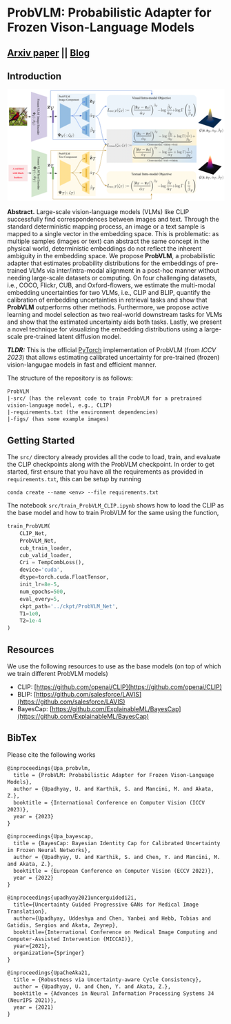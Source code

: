 # ProbVLM: Probabilistic Adapter for Frozen Vison-Language Models
## [Arxiv paper](https://arxiv.org/pdf/2307.00398.pdf) || [Blog](https://www.eml-unitue.de/publication/ProbVLM)

## Introduction
![probvlm teaser](./figs/probvlm.png)

**Abstract.** Large-scale vision-language models (VLMs) like CLIP successfully find correspondences between images and text. Through the standard deterministic mapping process, an image or a text sample is mapped to a single vector in the embedding space. This is problematic: as multiple samples (images or text) can abstract the same concept in the physical world, deterministic embeddings do not reflect the inherent ambiguity in the embedding space. We propose **ProbVLM**, a probabilistic adapter that estimates probability distributions for the embeddings of pre-trained VLMs via inter/intra-modal alignment in a post-hoc manner without needing large-scale datasets or computing. On four challenging datasets, i.e., COCO, Flickr, CUB, and Oxford-flowers, we estimate the multi-modal embedding uncertainties for two VLMs, i.e., CLIP and BLIP, quantify the calibration of embedding uncertainties in retrieval tasks and show that **ProbVLM** outperforms other methods. Furthermore, we propose active learning and model selection as two real-world downstream tasks for VLMs and show that the estimated uncertainty aids both tasks. Lastly, we present a novel technique for visualizing the embedding distributions using a large-scale pre-trained latent diffusion model.

***TLDR:*** This is the official [PyTorch](https://pytorch.org/) implementation of ProbVLM (from *ICCV 2023*) that allows estimating calibrated uncertainty for pre-trained (frozen) vision-langugae models in fast and efficient manner.

The structure of the repository is as follows:
```
ProbVLM
|-src/ (has the relevant code to train ProbVLM for a pretrained vision-language model, e.g., CLIP)
|-requirements.txt (the environment dependencies)
|-figs/ (has some example images)
```

## Getting Started

The `src/` directory already provides all the code to load, train, and evaluate the CLIP checkpoints along with the ProbVLM checkpoint. In order to get started, first ensure that you have all the requirements as provided in `requirements.txt`, this can be setup by running
```
conda create --name <env> --file requirements.txt
```

The notebook `src/train_ProbVLM_CLIP.ipynb` shows how to load the CLIP as the base model and how to train ProbVLM for the same using the function,
```python
train_ProbVLM(
    CLIP_Net,
    ProbVLM_Net,
    cub_train_loader,
    cub_valid_loader,
    Cri = TempCombLoss(),
    device='cuda',
    dtype=torch.cuda.FloatTensor,
    init_lr=8e-5,
    num_epochs=500,
    eval_every=5,
    ckpt_path='../ckpt/ProbVLM_Net',
    T1=1e0,
    T2=1e-4
)
```

## Resources

We use the following resources to use as the base models (on top of which we train different ProbVLM models)

- CLIP: [https://github.com/openai/CLIP](https://github.com/openai/CLIP)
- BLIP: [https://github.com/salesforce/LAVIS](https://github.com/salesforce/LAVIS)
- BayesCap: [https://github.com/ExplainableML/BayesCap](https://github.com/ExplainableML/BayesCap) 

## BibTex

Please cite the following works 

```
@inproceedings{Upa_probvlm,
  title = {ProbVLM: Probabilistic Adapter for Frozen Vison-Language Models},
  author = {Upadhyay, U. and Karthik, S. and Mancini, M. and Akata, Z.},
  booktitle = {International Conference on Computer Vision (ICCV 2023)},
  year = {2023}
}
```


```
@inproceedings{Upa_bayescap,
  title = {BayesCap: Bayesian Identity Cap for Calibrated Uncertainty in Frozen Neural Networks},
  author = {Upadhyay, U. and Karthik, S. and Chen, Y. and Mancini, M. and Akata, Z.},
  booktitle = {European Conference on Computer Vision (ECCV 2022)},
  year = {2022}
}
```

```
@inproceedings{upadhyay2021uncerguidedi2i,
  title={Uncertainty Guided Progressive GANs for Medical Image Translation},
  author={Upadhyay, Uddeshya and Chen, Yanbei and Hebb, Tobias and Gatidis, Sergios and Akata, Zeynep},
  booktitle={International Conference on Medical Image Computing and Computer-Assisted Intervention (MICCAI)},
  year={2021},
  organization={Springer}
}
```

```
@inproceedings{UpaCheAka21,
  title = {Robustness via Uncertainty-aware Cycle Consistency},
  author = {Upadhyay, U. and Chen, Y. and Akata, Z.},
  booktitle = {Advances in Neural Information Processing Systems 34 (NeurIPS 2021)},
  year = {2021}
}
```

